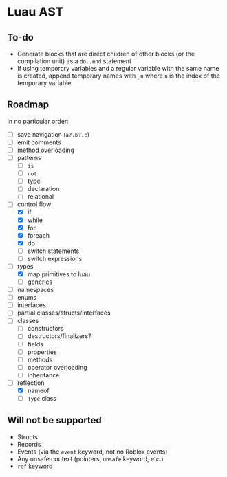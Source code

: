 # Luau AST

## To-do
- Generate blocks that are direct children of other blocks (or the compilation unit) as a `do..end` statement
- If using temporary variables and a regular variable with the same name is created, append temporary names with `_n` where `n` is the index of the temporary variable

## Roadmap

In no particular order:
- [ ] save navigation (`a?.b?.c`)
- [ ] emit comments
- [ ] method overloading
- [ ] patterns
	- [ ] `is`
	- [ ] `not`
	- [ ] type
	- [ ] declaration
	- [ ] relational
- [ ] control flow
	- [x] if
	- [x] while
	- [x] for
	- [x] foreach
	- [x] do
	- [ ] switch statements
	- [ ] switch expressions
- [ ] types
	- [x] map primitives to luau
	- [ ] generics
- [ ] namespaces
- [ ] enums
- [ ] interfaces
- [ ] partial classes/structs/interfaces
- [ ] classes
	- [ ] constructors
	- [ ] destructors/finalizers?
	- [ ] fields
	- [ ] properties
	- [ ] methods
	- [ ] operator overloading
	- [ ] inheritance
- [ ] reflection
	- [x] nameof
	- [ ] `Type` class

## Will not be supported
- Structs
- Records
- Events (via the `event` keyword, not no Roblox events)
- Any unsafe context (pointers, `unsafe` keyword, etc.)
- `ref` keyword